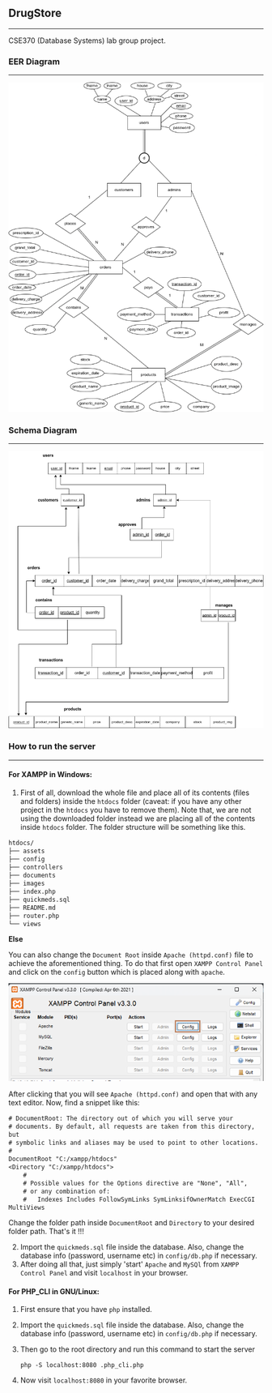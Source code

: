 ## DrugStore
---
CSE370 (Database Systems) lab group project.
### EER Diagram
---
![eer](./documents/eer.png)
### Schema Diagram
---
![schema](./documents/schema.png)

### How to run the server
---

#### For XAMPP in Windows:

1. First of all, download the whole file and place all of its contents (files and folders) inside the `htdocs` folder (caveat: if you have any other project in the `htdocs` you have to remove them). Note that, we are not using the downloaded folder instead we are placing all of the contents inside `htdocs` folder. The folder structure will be something like this.
```
htdocs/
├── assets
├── config
├── controllers
├── documents
├── images
├── index.php
├── quickmeds.sql
├── README.md
├── router.php
└── views
```

**Else**

You can also change the `Document Root` inside `Apache (httpd.conf)` file to achieve the aforementioned thing. To do that first open `XAMPP Control Panel` and click on the `config` button which is placed along with `apache`.

![xampp_config](./.tutorial/xampp_config.png)

After clicking that you will see `Apache (httpd.conf)` and open that with any text editor. Now, find a snippet like this:

```
# DocumentRoot: The directory out of which you will serve your
# documents. By default, all requests are taken from this directory, but
# symbolic links and aliases may be used to point to other locations.
#
DocumentRoot "C:/xampp/htdocs"
<Directory "C:/xampp/htdocs">
    #
    # Possible values for the Options directive are "None", "All",
    # or any combination of:
    #   Indexes Includes FollowSymLinks SymLinksifOwnerMatch ExecCGI MultiViews
```

Change the folder path inside `DocumentRoot` and `Directory` to your desired folder path. That's it !!!

2. Import the `quickmeds.sql` file inside the database. Also, change the database info (password, username etc) in `config/db.php` if necessary.
3. After doing all that, just simply 'start' `Apache` and `MySQl` from `XAMPP Control Panel` and visit `localhost` in your browser.

#### For PHP_CLI in GNU/Linux:

1. First ensure that you have `php` installed. 

2. Import the `quickmeds.sql` file inside the database. Also, change the database info (password, username etc) in `config/db.php` if necessary.

3. Then go to the root directory and run this command to start the server

   ```
   php -S localhost:8080 .php_cli.php
   ```

4. Now visit `localhost:8080` in your favorite browser.

